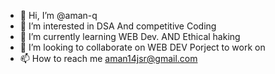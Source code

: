 - 👋 Hi, I’m @aman-q
- 👀 I’m interested in DSA And competitive Coding
- 🌱 I’m currently learning WEB Dev. AND Ethical haking
- 💞️ I’m looking to collaborate on WEB DEV Porject to work on
- 📫 How to reach me aman14jsr@gmail.com

<!---
aman-q/aman-q is a ✨ special ✨ repository because its `README.md` (this file) appears on your GitHub profile.
You can click the Preview link to take a look at your changes.
--->
